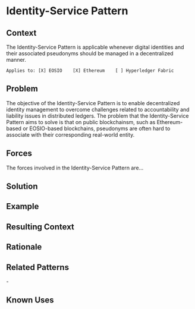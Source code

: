 # Identity-Service Pattern
## Context
The Identity-Service Pattern is applicable whenever digital identities and their associated pseudonyms should be managed in a decentralized manner. 

``Applies to: [X] EOSIO    [X] Ethereum    [ ] Hyperledger Fabric``

## Problem
The objective of the Identity-Service Pattern is to enable decentralized identity management to overcome challenges related to accountability and liability issues in distributed ledgers. The problem that the Identity-Service Pattern aims to solve is that on public blockchainsm, such as Ethereum-based or EOSIO-based blockchains, pseudonyms are often hard to associate with their corresponding real-world entity.  

## Forces
The forces involved in the Identity-Service Pattern are...

## Solution


## Example


## Resulting Context


## Rationale


## Related Patterns
\-

## Known Uses



